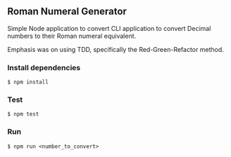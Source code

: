Roman Numeral Generator
-----------------------

Simple Node application to convert CLI application to convert Decimal numbers to their Roman numeral equivalent.

Emphasis was on using TDD, specifically the Red-Green-Refactor method.

### Install dependencies
```
$ npm install
```

### Test
```
$ npm test
```

### Run
```
$ npm run <number_to_convert>
```
